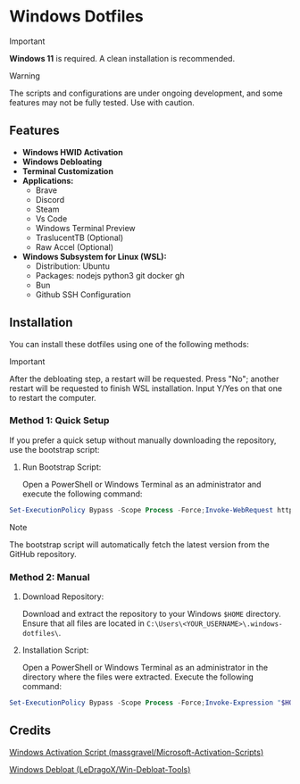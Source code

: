 # Windows Dotfiles

> [!IMPORTANT]
> **Windows 11** is required. A clean installation is recommended.

> [!WARNING]
> The scripts and configurations are under ongoing development, and some features may not be fully tested. Use with caution.

## Features

- **Windows HWID Activation**
- **Windows Debloating**
- **Terminal Customization**
- **Applications:**
  - Brave
  - Discord
  - Steam
  - Vs Code
  - Windows Terminal Preview
  - TraslucentTB (Optional)
  - Raw Accel (Optional)
- **Windows Subsystem for Linux (WSL):**
  - Distribution: Ubuntu
  - Packages: nodejs python3 git docker gh
  - Bun
  - Github SSH Configuration

## Installation

You can install these dotfiles using one of the following methods:

> [!IMPORTANT]
> After the debloating step, a restart will be requested. Press "No"; another restart will be requested to finish WSL installation. Input Y/Yes on that one to restart the computer.

### Method 1: Quick Setup

If you prefer a quick setup without manually downloading the repository, use the bootstrap script:

1. Run Bootstrap Script:

   Open a PowerShell or Windows Terminal as an administrator and execute the following command:

```ps1
Set-ExecutionPolicy Bypass -Scope Process -Force;Invoke-WebRequest https://raw.githubusercontent.com/belseir/.windows-dotfiles/main/bootstrap.ps1 | Invoke-Expression
```

> [!NOTE]
> The bootstrap script will automatically fetch the latest version from the GitHub repository.

### Method 2: Manual

1. Download Repository:

   Download and extract the repository to your Windows `$HOME` directory. Ensure that all files are located in `C:\Users\<YOUR_USERNAME>\.windows-dotfiles\`.

2. Installation Script:

   Open a PowerShell or Windows Terminal as an administrator in the directory where the files were extracted. Execute the following command:

```ps1
Set-ExecutionPolicy Bypass -Scope Process -Force;Invoke-Expression "$HOME\.windows-dotfiles\install.ps1"
```

## Credits

[Windows Activation Script (massgravel/Microsoft-Activation-Scripts)](https://github.com/massgravel/Microsoft-Activation-Scripts)

[Windows Debloat (LeDragoX/Win-Debloat-Tools)](https://github.com/LeDragoX/Win-Debloat-Tools)
